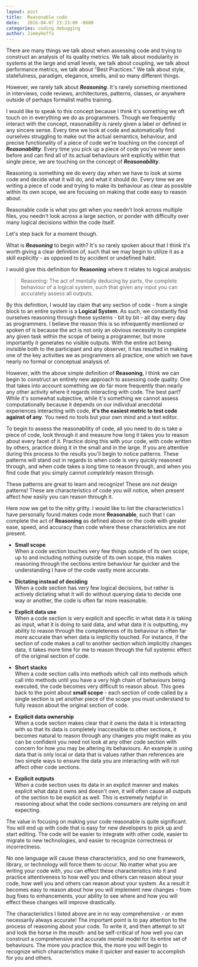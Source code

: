 ```yaml
---
layout: post
title:  Reasonable code
date:   2016-04-07 23:33:00 -0600
categories: coding debugging
author:	JimmyHoffa
---
```


There are many things we talk about when assessing code and trying to construct
an analysis of its quality metrics. We talk about modularity in systems at the
large and small levels, we talk about coupling, we talk about performance
metrics, we talk about "Best Practices.” We talk about style, statefulness,
paradigm, elegance, smells, and so many different things.

However, we rarely talk about ***Reasoning***. It's rarely something mentioned in
interviews, code reviews, architectures, patterns, classes, or anywhere outside
of perhaps formalist maths training.

I would like to speak to this concept because I think it's something we oft
touch on in everything we do as programmers. Though we frequently interact with
the concept, reasonability is rarely given a label or defined in any sincere sense. Every
time we look at code and automatically find ourselves struggling to make out the
actual semantics, behaviour, and precise functionality of a piece of code
we're touching on the concept of ***Reasonability***. Every time you pick up a piece
of code you've never seen before and can find all of its actual behaviours
writ explicitly within that single piece, we are touching on the concept of
***Reasonability***.

Reasoning is something we do every day when we have to look at some code and
decide what it will do, and what it should do. Every time we are writing a piece
of code and trying to make its behaviour as clear as possible within its own
scope, we are focusing on making that code easy to reason about.

Reasonable code is what you get when you needn't look across multiple files, you
needn't look across a large section, or ponder with difficulty over many logical
decisions within the code itself.

Let's step back for a moment though.

What is ***Reasoning*** to begin with? It's so rarely spoken about that I think it's
worth giving a clear definition of, such that we may begin to utilize it as a
skill explicitly - as opposed to by accident or undefined habit.

I would give this definition for **Reasoning** where it relates to logical
analysis:

 > Reasoning: The act of mentally deducing by parts, the complete behaviour of a
 > logical system, such that given any input you can accurately assess all
 > outputs.

By this definition, I would lay claim that any section of code - from a single
block to an entire system is a **Logical System**. As such, we constantly find
ourselves reasoning through these systems - bit by bit - all day every day as
programmers. I believe the reason this is so infrequently mentioned or spoken of
is because the act is not only an obvious necessity to complete any given task
within the scope of being a programmer, but more importantly it generates no
visible outputs. With the entire act being invisible both to the participant and
any observer, it has resulted in making one of the key activities we as
programmers all practice, one which we have nearly no formal or conceptual
analysis of.

However, with the above simple definition of **Reasoning**, I think we can begin
to construct an entirely new approach to assessing code quality. One that takes
into account something we do far more frequently than nearly any other
activity where it regards interacting with code. The best part? While it's
somewhat subjective, while it's something we cannot assess computationally
because it depends on our individual anecdotal experiences interacting with
code, **it's the easiest metric to test code against of any**. You need no
tools but your own mind and a text editor.

To begin to assess the reasonability of code, all you need to do is take a piece
of code, look through it and measure how long it takes you to reason about every
facet of it. Practice doing this with your code, with code written by others,
practice doing it in the small and in the large. If you are attentive during
this process to the results you'll begin to notice patterns. These patterns
will stand out in regards to when code is very quickly reasoned through, and
when code takes a long time to reason through, and when you find code that you
simply cannot *completely* reason through.

These patterns are great to learn and recognize! These are *not* design
patterns! These are characteristics of code you will notice, when present affect
how easily you can reason through it.

Here now we get to the nitty gritty. I would like to list the characteristics I
have personally found makes code more **Reasonable**, such that I can complete the
act of **Reasoning** as defined above on the code with greater ease, speed, and
accuracy than code where these characteristics are not present.

* **Small scope**  
When a code section touches very few things outside of its own scope, up to
and including nothing outside of its own scope, this makes reasoning
through the sections entire behaviour far quicker and the understanding
I have of the code vastly more accurate.

* **Dictating instead of deciding**  
When a code section has very few logical decisions, but rather is actively dictating
what it will do without querying data to decide one way or another, the code
is often far more reasonable.

* **Explicit data use**  
When a code section is very explicit and specific in what data it is taking
as input, what it is doing to said data, and what data it is outputting, my
ability to reason through the completeness of its behaviour is often far
more accurate than when data is implicitly touched. For instance, if the
section of code makes a call to another section which implicitly changes
data, it takes more time for me to reason through the full systemic effect
of the original section of code.

* **Short stacks**  
When a code section calls into methods which call into methods which call
into methods until you have a very high chain of behaviours being executed,
the code becomes very difficult to reason about. This goes back to the point
about **small scope** - each section of code called by a single section is yet
another piece of the scope you must understand to fully reason about the
original section of code.

* **Explicit data ownership**  
When a code section makes clear that it *owns* the data it is interacting with
so that its data is completely inaccessible to other sections, it becomes
natural to reason through any changes you might make as you can be confident you
need not look at any other code section with concern for how you may be altering
its behaviours. An example is using data that is only local or data that is values
rather than references are two simple ways to ensure the data you are interacting
with will not affect other code sections.

* **Explicit outputs**  
When a code section uses its data in an explicit manner and makes explicit
what data it owns and doesn't own, it will often cause all outputs of the
section to be explicit as well. This is extremely helpful in reasoning about
what the code sections consumers are relying on and expecting.

The value in focusing on making your code reasonable is quite significant. You
will end up with code that is easy for new developers to pick up and
start editing. The code will be easier to integrate with other code, easier to
migrate to new technologies, and easier to recognize correctness or incorrectness.

No one language will cause these characteristics, and no one framework, library, or
technology will force them to occur. No matter what you are writing your code
with, you can effect these characteristics into it and practice attentiveness to
how well you and others can reason about your code, how well you and others can
reason about your system. As a result it becomes easy to reason about how
you will implement new changes - from bug fixes to enhancements, your ability to
see where and how you will effect these changes will improve drastically.

The characteristics I listed above are in no way comprehensive - or even
necessarily always accurate! The important point is to pay attention to the
process of reasoning about your code. To write it, and then attempt to sit and
look the horse in the mouth- and be self-critical of how well you can construct
a comprehensive and accurate mental model for its entire set of behaviours. The
more you practice this, the more you will begin to recognize which
characteristics make it quicker and easier to accomplish for you and others.
